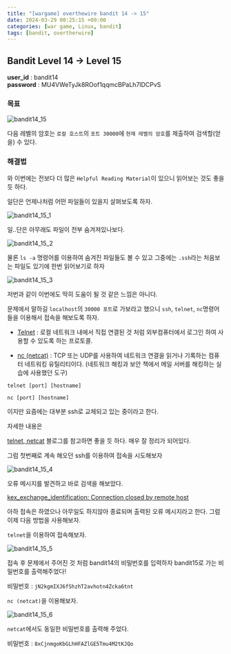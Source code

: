 ```yaml
---
title: "[wargame] overthewire bandit 14 -> 15"
date: 2024-03-29 00:25:15 +09:00
categories: [war game, Linux, bandit]
tags: [bandit, overtherwire]
---
```


## Bandit Level 14 -> Level 15

**user_id** : bandit14<br/>
**password** : MU4VWeTyJk8ROof1qqmcBPaLh7lDCPvS

### 목표

![bandit14_15](https://github.com/oil-lamp-cat/oil-lamp-cat.github.io/assets/103806022/4a22d422-d5c6-40e2-987a-764ba939b960)

다음 레벨의 암호는 `로컬 호스트`의 `포트 30000`에 `현재 레벨의 암호`를 제출하여 검색할(얻을) 수 있다.

### 해결법

와 이번에는 전보다 더 많은 `Helpful Reading Material`이 있으니 읽어보는 것도 좋을 듯 하다.

일단은 언제나처럼 어떤 파일들이 있을지 살펴보도록 하자.

![bandit14_15_1](https://github.com/oil-lamp-cat/oil-lamp-cat.github.io/assets/103806022/7dd73462-3d84-4ae2-a4a1-52df74823405)

일..단은 아무래도 파일이 전부 숨겨져있나보다.

![bandit14_15_2](https://github.com/oil-lamp-cat/oil-lamp-cat.github.io/assets/103806022/c72c9254-3391-4f27-9598-a478064c2745)

물론 `ls -a` 명령어를 이용하여 숨겨진 파일들도 볼 수 있고 그중에는 `.ssh`라는 처음보는 파일도 있기에 한번 읽어보기로 하자

![bandit14_15_3](https://github.com/oil-lamp-cat/oil-lamp-cat.github.io/assets/103806022/cdb98a52-e536-41c8-be2c-803d48288be4)

저번과 같이 이번에도 딱히 도움이 될 것 같은 느낌은 아니다.

문제에서 말하길 `localhost`의 `30000 포트`로 가보라고 했으니 `ssh`, `telnet`, `nc`명령어 들을 이용해서 접속을 해보도록 하자.

- [Telnet](https://www.ibm.com/docs/ko/i/7.3?topic=services-telnet) : 로컬 네트워크 내에서 직접 연결된 것 처럼 외부컴퓨터에서 로그인 하여 사용할 수 있도록 하는 프로토콜.

- [nc (netcat)](https://ko.wikipedia.org/wiki/Netcat) : TCP 또는 UDP를 사용하여 네트워크 연결을 읽거나 기록하는 컴퓨터 네트워킹 유틸리티이다. (네트워크 해킹과 보안 책에서 메일 서버를 해킹하는 실습에 사용했던 도구)

```
telnet [port] [hostname]

nc [port] [hostname]
```

이지만 요즘에는 대부분 ssh로 교체되고 있는 중이라고 한다.

자세한 내용은

[telnet, netcat](https://velog.io/@hyungyoo42/telnet-netcat) 블로그를 참고하면 좋을 듯 하다. 매우 잘 정리가 되어있다.

그럼 첫번째로 계속 해오던 ssh를 이용하여 접속을 시도해보자

![bandit14_15_4](https://github.com/oil-lamp-cat/oil-lamp-cat.github.io/assets/103806022/0412265c-01b4-4d87-93a3-075165ed9aea)

오류 메시지를 발견하고 바로 검색을 해보았다. 

[kex_exchange_identification: Connection closed by remote host](https://betweencloud.tistory.com/137)

아하 접속은 하였으나 아무일도 하지않아 종료되며 출력된 오류 메시지라고 한다. 그럼 이제 다음 방법을 사용해보자.

`telnet`을 이용하여 접속해보자.

![bandit14_15_5](https://github.com/oil-lamp-cat/oil-lamp-cat.github.io/assets/103806022/98a69cf2-4bcd-4eec-b4ee-0346838cff5c)

접속 후 문제에서 주어진 것 처럼 bandit14의 비밀번호를 입력하자 bandit15로 가는 비밀번호를 출력해주었다!

비밀번호 : `jN2kgmIXJ6fShzhT2avhotn4Zcka6tnt`

`nc (netcat)`을 이용해보자.

![bandit14_15_6](https://github.com/oil-lamp-cat/oil-lamp-cat.github.io/assets/103806022/a0fe48db-aea9-4944-ae50-5d5c29187cd7)

`netcat`에서도 동일한 비밀번호를 출력해 주었다.

비밀번호 : `8xCjnmgoKbGLhHFAZlGE5Tmu4M2tKJQo`